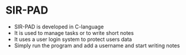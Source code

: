 # SIR-PAD
- SIR-PAD is developed in C-language
- It is used to manage tasks or to write short notes
- It uses a user login system to protect users data
- Simply run the program and add a username and start writing notes
